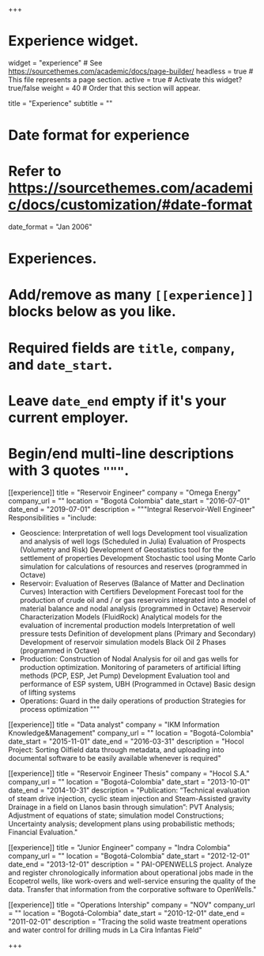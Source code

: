 +++
# Experience widget.
widget = "experience"  # See https://sourcethemes.com/academic/docs/page-builder/
headless = true  # This file represents a page section.
active = true  # Activate this widget? true/false
weight = 40  # Order that this section will appear.

title = "Experience"
subtitle = ""

# Date format for experience
#   Refer to https://sourcethemes.com/academic/docs/customization/#date-format
date_format = "Jan 2006"

# Experiences.
#   Add/remove as many `[[experience]]` blocks below as you like.
#   Required fields are `title`, `company`, and `date_start`.
#   Leave `date_end` empty if it's your current employer.
#   Begin/end multi-line descriptions with 3 quotes `"""`.
[[experience]]
  title = "Reservoir Engineer"
  company = "Omega Energy"
  company_url = ""
  location = "Bogotá Colombia"
  date_start = "2016-07-01"
  date_end = "2019-07-01"
  description = """Integral Reservoir-Well Engineer"
  Responsibilities = "include:

  * Geoscience: Interpretation of well logs
Development tool visualization and analysis of well logs (Scheduled in Julia)
Evaluation of Prospects (Volumetry and Risk)
Development of Geostatistics tool for the settlement of properties
Development Stochastic tool using Monte Carlo simulation for calculations of resources and reserves (programmed in Octave)
  * Reservoir:  Evaluation of Reserves (Balance of Matter and Declination Curves) Interaction with Certifiers
Development Forecast tool for the production of crude oil and / or gas reservoirs integrated into a model of material balance and nodal analysis (programmed in Octave)
Reservoir Characterization Models (FluidRock)
Analytical models for the evaluation of incremental production models
Interpretation of well pressure tests
Definition of development plans (Primary and Secondary)
Development of reservoir simulation models Black Oil 2 Phases (programmed in Octave)
  * Production: Construction of Nodal Analysis for oil and gas wells for production optimization.
Monitoring of parameters of artificial lifting methods (PCP, ESP, Jet Pump)
Development Evaluation tool and performance of ESP system, UBH (Programmed in Octave)
Basic design of lifting systems
  * Operations: Guard in the daily operations of production
 Strategies for process optimization
  """

[[experience]]
  title = "Data analyst"
  company = "IKM Information Knowledge&Management"
  company_url = ""
  location = "Bogotá-Colombia"
  date_start = "2015-11-01"
  date_end = "2016-03-31"
  description = "Hocol Project: Sorting Oilfield data through metadata, and uploading into documental software to be easily available whenever is required"

[[experience]]
  title = "Reservoir Engineer Thesis"
  company = "Hocol S.A."
  company_url = ""
  location = "Bogotá-Colombia"
  date_start = "2013-10-01"
  date_end = "2014-10-31"
  description = "Publication: “Technical evaluation of steam drive injection, cyclic steam injection and Steam-Assisted gravity Drainage in a field on Llanos basin through simulation”: PVT Analysis; Adjustment of equations of state; simulation model Constructions; Uncertainty analysis; development plans using probabilistic methods; Financial Evaluation."

[[experience]]
  title = "Junior Engineer"
  company = "Indra Colombia"
  company_url = ""
  location = "Bogotá-Colombia"
  date_start = "2012-12-01"
  date_end = "2013-12-01"
  description = " PAI-OPENWELLS project. Analyze and register chronologically information about operational jobs made in the Ecopetrol wells, like work-overs and well-service ensuring the quality of the data. Transfer that information from the corporative software to OpenWells."

[[experience]]
  title = "Operations Intership"
  company = "NOV"
  company_url = ""
  location = "Bogotá-Colombia"
  date_start = "2010-12-01"
  date_end = "2011-02-01"
  description = "Tracing the solid waste treatment operations and water control for drilling muds in La Cira Infantas Field"

+++
